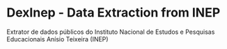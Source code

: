 # DexInep - Data Extraction from INEP
Extrator de dados públicos do Instituto Nacional de Estudos e Pesquisas Educacionais Anísio Teixeira (INEP)
